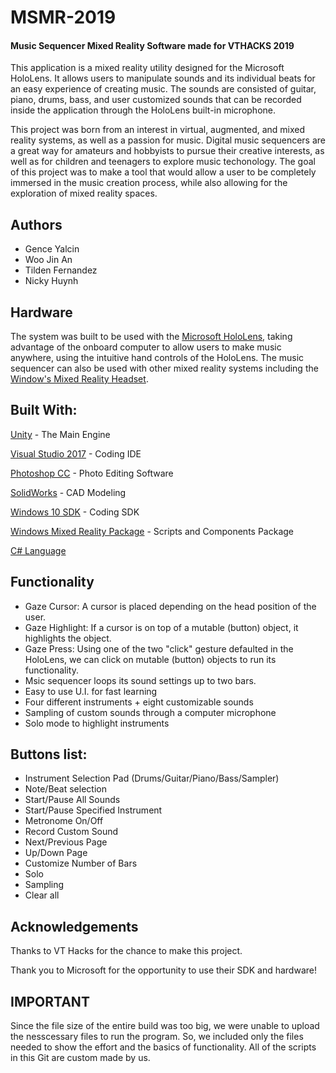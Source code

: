 # MSMR-2019
#### Music Sequencer Mixed Reality Software made for VTHACKS 2019

This application is a mixed reality utility designed for the Microsoft HoloLens. It allows users to manipulate sounds and its individual beats for an easy experience of creating music. The sounds are consisted of guitar, piano, drums, bass, and user customized sounds that can be recorded inside the application through the HoloLens built-in microphone.

This project was born from an interest in virtual, augmented, and mixed reality systems, as well as a passion for music. Digital music sequencers are a great way for amateurs and hobbyists to pursue their creative interests, as well as for children and teenagers to explore music techonology. The goal of this project was to make a tool that would allow a user to be completely immersed in the music creation process, while also allowing for the exploration of mixed reality spaces.


## Authors

* Gence Yalcin
* Woo Jin An
* Tilden Fernandez
* Nicky Huynh


## Hardware

The system was built to be used with the [Microsoft HoloLens](https://www.microsoft.com/en-us/hololens/), taking advantage of the onboard computer to allow users to make music anywhere, using the intuitive hand controls of the HoloLens. The music sequencer can also be used with other mixed reality systems including the [Window's Mixed Reality Headset](https://www8.hp.com/us/en/campaigns/mixedrealityheadset/overview.html).


## Built With:

[Unity](https://github.com/Unity-Technologies) - The Main Engine

[Visual Studio 2017](https://visualstudio.microsoft.com) - Coding IDE

[Photoshop CC](https://www.adobe.com/products/photoshop.html) - Photo Editing Software

[SolidWorks](https://www.solidworks.com) - CAD Modeling

[Windows 10 SDK](https://developer.microsoft.com/en-us/windows/downloads/windows-10-sdk) - Coding SDK

[Windows Mixed Reality Package](https://github.com/Microsoft/MixedRealityToolkit-Unity) - Scripts and Components Package 

[C# Language](https://docs.microsoft.com/en-us/dotnet/csharp/)


## Functionality

- Gaze Cursor:
    A cursor is placed depending on the head position of the user.
- Gaze Highlight:
    If a cursor is on top of a mutable (button) object, it highlights the object.
- Gaze Press:
    Using one of the two "click" gesture defaulted in the HoloLens, we can click on mutable (button) objects to run its functionality.
- Msic sequencer loops its sound settings up to two bars.
- Easy to use U.I. for fast learning
- Four different instruments + eight customizable sounds
- Sampling of custom sounds through a computer microphone
- Solo mode to highlight instruments


## Buttons list:
- Instrument Selection Pad (Drums/Guitar/Piano/Bass/Sampler)
- Note/Beat selection
- Start/Pause All Sounds
- Start/Pause Specified Instrument
- Metronome On/Off
- Record Custom Sound
- Next/Previous Page
- Up/Down Page
- Customize Number of Bars
- Solo
- Sampling
- Clear all


## Acknowledgements

Thanks to VT Hacks for the chance to make this project.

Thank you to Microsoft for the opportunity to use their SDK and hardware!

## IMPORTANT

Since the file size of the entire build was too big, we were unable to upload the nesscessary files to run the program. So, we included only the files needed to show the effort and the basics of functionality. All of the scripts in this Git are custom made by us.
